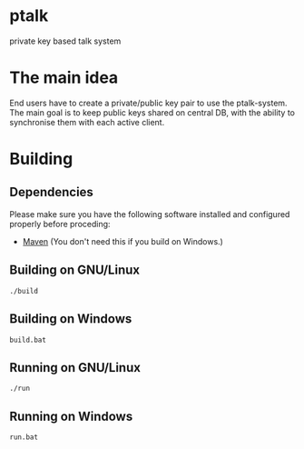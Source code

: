 # ptalk
private key based talk system


# The main idea
End users have to create a private/public key pair to use the ptalk-system. The main goal is to keep public keys shared on central DB, with the ability to synchronise them with each active client. 

# Building
## Dependencies
Please make sure you have the following software installed and configured properly before proceding:
* [Maven](https://maven.apache.org/) (You don't need this if you build on Windows.)

## Building on GNU/Linux
`./build`

## Building on Windows
`build.bat`

## Running on GNU/Linux
`./run`

## Running on Windows
`run.bat`
